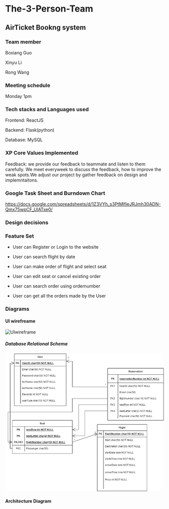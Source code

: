 # The-3-Person-Team

## AirTicket Bookng system

### Team member 

Boxiang Guo

Xinyu Li

Rong Wang

### Meeting schedule

Monday 1pm

### Tech stacks and Languages used

Frontend: ReactJS

Backend: Flask(python)

Database: MySQL

### XP Core Values Implemented

Feedback: we provide our feedback to teammate and listen to them carefully. We meet everyweek to discuss the feedback, how to improve the weak spots.We adjust our project by gather feedback on design and implemntaitons. 

###  **Google Task Sheet** and Burndown Chart

 https://docs.google.com/spreadsheets/d/1Z3VYh_s3PtMlfieJRJmh30ADN-Qmx75wpCF_UlATxe0/

### Design decisions 



### Feature Set 

* User can Register or Login to the website

* User can search flight by date 
* User can make order of flight and select seat
* User can edit seat or cancel existing order
* User can search order using ordernumber
* User can get all the orders made by the User

### Diagrams

#### UI wirefreame

![UIwireframe](https://user-images.githubusercontent.com/26152890/139343295-fc781ab4-61b7-4b18-8cc7-ce8befeef9f9.png)

##### Database Relational Schema

![Database Relational Schema](https://github.com/gopinathsjsu/The-3-person-team/raw/master/db_designs/Schema.drawio.png)

#### Architecture Diagram

